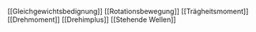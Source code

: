 [[Gleichgewichtsbedignung]]
[[Rotationsbewegung]]
[[Trägheitsmoment]]
[[Drehmoment]]
[[Drehimplus]]
[[Stehende Wellen]]

